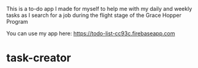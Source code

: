 This is a to-do app I made for myself to help me with my daily and weekly tasks as I search for a job during the flight stage of the Grace Hopper Program

You can use my app here: https://todo-list-cc93c.firebaseapp.com
# task-creator
